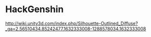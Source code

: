 # HackGenshin



















































http://wiki.unity3d.com/index.php/Silhouette-Outlined_Diffuse?_ga=2.56510434.85242477.1632333008-1288578034.1632333008
